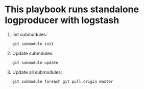 This playbook runs standalone logproducer with logstash
=======================================================

1. Init submodules:

    ```
    git submodule init
    ```
    
2. Update submdules:

    ```
    git submodule update
    ```

3. Update all submodules:

    ```
    git submodule foreach git pull origin master
    ```
    

